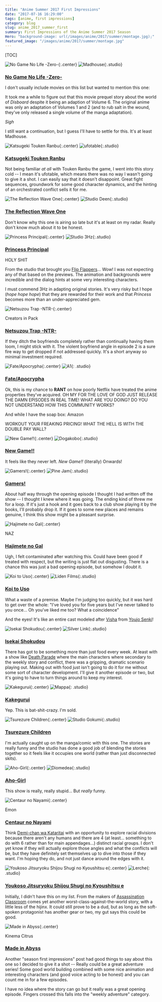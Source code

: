 ```yaml
---
title: "Anime Summer 2017 First Impressions"
date: "2017-07-16 16:29:00"
tags: [anime, first impressions]
category: blog
slug: anime_2017_summer_first
summary: First Impressions of the Anime Summer 2017 Season
Hero: "background-image: url(/images/anime/2017/summer/montage.jpg);"
featured_image: "/images/anime/2017/summer/montage.jpg"
---
```


[TOC]

![No Game No Life -Zero-]({filename}/images/anime/2017/summer/21875-xF6gR9paLC7C.jpg "No Game No Life -Zero-"){:.center} ![Madhouse]({filename}/images/anime/studios/half/madhouse.png){:.studio}

### [No Game No Life -Zero-](https://anilist.co/anime/21875)

I don't usually include movies on this list but wanted to mention this one:

It took me a while to figure out that this movie prequel story about the world of _Disboard_ despite it being an adaption of Volume 6. The original anime was only an adaptation of Volumes 1 and 2 (and to rub salt in the wound, they've only released a single volume of the manga adaptation).

_Sigh_

I still want a continuation, but I guess I'll have to settle for this. It's at least Madhouse.

![Katsugeki Touken Ranbu]({filename}/images/anime/2017/summer/21742-4emv6O8PPq93.jpg "Katsugeki Touken Ranbu"){:.center} ![ufotable]({filename}/images/anime/studios/half/ufotable.png){:.studio}

### [Katsugeki Touken Ranbu](https://anilist.co/anime/21742)

Not being familiar _at all_ with Touken Ranbu the game, I went into this story cold -- I mean it's ufotable, which means there was no way I wasn't going to give it a shot. I can easily say that it doesn't disappoint. Great fight sequences, groundwork for some good character dynamics, and the hinting of an orchestrated conflict sells it for me.

![The Reflection Wave One]({filename}/images/anime/2017/summer/21461-uMKVoLchuwUK.jpg "The Reflection Wave One"){:.center} ![Studio Deen]({filename}/images/anime/studios/half/studio_deen.png){:.studio}

### [The Reflection Wave One](https://anilist.co/anime/21461)

Don't know why this one is airing so late but it's at least on my radar. Really don't know much about it to be honest.

![Princess Principal]({filename}/images/anime/2017/summer/98505-TSRbOdDsp5jT.jpg "Princess Principal"){:.center} ![Studio 3Hz]({filename}/images/anime/studios/half/studio_3hz.png){:.studio}

### [Princess Principal](https://anilist.co/anime/98505)

HOLY SHIT

From the studio that brought you [Flip Flappers](https://anilist.co/anime/21714/FlipFlappers)... Wow! I was not expecting any of that based on the previews. The animation and backgrounds were incredible and the dialog hints at some very interesting characters.

I must commend 3Hz in adapting original stories. It's very risky but I hope (_hope hope hope_) that they are rewarded for their work and that _Princess_ becomes more than an under-appreciated gem.

![Netsuzou Trap -NTR-]({filename}/images/anime/2017/summer/97833-abG4ciT52q37.jpg "Netsuzou Trap -NTR-"){:.center}

<div class="studio">Creators in Pack</div>

### [Netsuzou Trap -NTR-](https://anilist.co/anime/97833)

If they ditch the boyfriends completely rather than continually having them loom, I might stick with it. The violent boyfriend angle in episode 2 is a sure fire way to get dropped if not addressed quickly. It's a short anyway so minimal investment required.

![Fate/Apocrypha]({filename}/images/anime/2017/summer/98035-g3D2miwA9dSd.jpg "Fate/Apocrypha"){:.center} ![A1]({filename}/images/anime/studios/half/a1.png){: .studio}

### [Fate/Apocrypha](https://anilist.co/anime/98035)

Ok, this is my chance to **RANT** on how poorly Netflix have treated the anime properties they've acquired. OH MY FOR THE LOVE OF GOD JUST RELEASE THE DAMN EPISODES IN REAL TIME! WHAT ARE YOU DOING? DO YOU NOT UNDERSTAND HOW THIS COMMUNITY WORKS?

And while I have the soap box: Amazon

WORKOUT YOUR FREAKING PRICING! WHAT THE HELL IS WITH THE DOUBLE PAY WALL?

![New Game!!]({filename}/images/anime/2017/summer/98292-MjBqoQt8fjzF.png "New Game!!"){:.center} ![Dogakobo]({filename}/images/anime/studios/half/dogakobo.png){:.studio}

### [New Game!!](https://anilist.co/anime/98292)

It feels like they never left. _New Game!!_ (literally) Onwards!

![Gamers!]({filename}/images/anime/2017/summer/97766-PtVldOnUhEcQ.jpg "Gamers!"){:.center} ![Pine Jam]({filename}/images/anime/studios/half/pine_jam.png){:.studio}

### [Gamers!](https://anilist.co/anime/97766)

About half way through the opening episode I thought I had written off the show -- I thought I knew where it was going. The ending kind of threw me for a loop. If it's just a hook and it goes back to a club show playing it by the books, I'll probably drop it. If it goes to some new places and remains genuine, I think this show might be a pleasant surprise.

![Hajimete no Gal]({filename}/images/anime/2017/summer/97863-wNixx4dddNh5.jpg "Hajimete no Gal"){:.center}

<div class="studio">NAZ</div>

### [Hajimete no Gal](https://anilist.co/anime/97863)

Ugh, I felt contaminated after watching this. Could have been good if treated with respect, but the writing is just flat out disgusting. There is a chance this was just a bad opening episode, but somehow I doubt it.

![Koi to Uso]({filename}/images/anime/2017/summer/98320-S6WtpgeZIs6v.jpg "Koi to Uso"){:.center} ![Liden Films]({filename}/images/anime/studios/half/lidenfilms.png){:.studio}

### [Koi to Uso](https://anilist.co/anime/98320)

What a waste of a premise. Maybe I'm judging too quickly, but it was hard to get over the whole: "I've loved you for five years but I've never talked to you once... Oh you've liked me too? What a coincidence"

And the eyes! It's like an entire cast modeled after [Visha](https://anilist.co/character/121057/ViktoriyaIvanovnaSerebryakova) from [Youjo Senki](https://anilist.co/anime/21613/YoujoSenki)!

![Isekai Shokudou]({filename}/images/anime/2017/summer/97617-TmRRraupfbT5.jpg "Isekai Shokudou"){:.center} ![Silver Link]({filename}/images/anime/studios/half/silver_link.png){:.studio}

### [Isekai Shokudou](https://anilist.co/anime/97617)

There has got to be something more than just food every week. At least with a show like [Death Parade](https://anilist.co/anime/20931/DeathParade) where the main characters where secondary to the weekly story and conflict, there was a gripping, dramatic scenario playing out. Making out with food just isn't going to do it for me without some sort of character development. I'll give it another episode or two, but it's going to have to turn things around to keep my interest.

![Kakegurui]({filename}/images/anime/2017/summer/98314-BWpNNKOmiUoe.jpg "Kakegurui"){:.center} ![Mappa]({filename}/images/anime/studios/half/mappa.png){: .studio}

### [Kakegurui](https://anilist.co/anime/98314)

Yep. This is bat-shit-crazy. I'm sold.

![Tsurezure Children]({filename}/images/anime/2017/summer/98291-rr8vlG8ZQ1zB.jpg "Tsurezure Children"){:.center} ![Studio Gokumi]({filename}/images/anime/studios/half/studio_gokumi.png){:.studio}

### [Tsurezure Children](https://anilist.co/anime/98291)

I'm actually caught up on the manga/comic with this one. The stories are really funny and the studio has done a good job of blending the stories together so it feels like it occupies one world (rather than just disconnected skits).

![Aho-Girl]({filename}/images/anime/2017/summer/98251-RAgDWqnspedR.jpg "Aho-Girl"){:.center} ![Diomedea]({filename}/images/anime/studios/half/diomedea.png){:.studio}

### [Aho-Girl](https://anilist.co/anime/98251)

This show is really, really stupid... But _really_ funny.

![Centaur no Nayami]({filename}/images/anime/2017/summer/98519-WOOg7YxxktWt.jpg "Centaur no Nayami"){:.center}

<div class="studio">Emon</div>

### [Centaur no Nayami](https://anilist.co/anime/98519)

Think [Demi-chan wa Kataritai](https://anilist.co/anime/97592/DemichanwaKataritai) with an opportunity to explore racial divisions because there aren't any humans and there are 4 (at least... something to do with 6 rather than for main appendages...) distinct racial groups. I don't yet know if they will actually explore those angles and what the conflicts will be, but they have definitely set themselves up to dive into those if they want. I'm hoping they do, and not just dance around the edges with it.

![Youkoso Jitsuryoku Shijou Shugi no Kyoushitsu e]({filename}/images/anime/2017/summer/98659-8vvB0aTeZhHc.png "Centaur no Nayami"){:.center} ![Lerche]({filename}/images/anime/studios/half/lerche.png){: .studio}

### [Youkoso Jitsuryoku Shijou Shugi no Kyoushitsu e](https://anilist.co/anime/98659/YoukosoJitsuryokuShijouShuginoKyoushitsue)

Initially, I didn't have this on my list. From the makers of [Assassination Classroom](https://anilist.co/anime/20755/AnsatsuKyoushitsuTV) comes yet another worst-class-against-the-world story, with a little less of the hijinx. It could still prove to be a dud, but as long as the soft-spoken protagonist has another gear or two, my gut says this could be good.

![Made in Abyss]({filename}/images/anime/2017/summer/97986-ZL0DkAyNWyxG.jpg "Made in Abyss"){:.center}

<div class="studio">Kinema Citrus</div>

### [Made in Abyss](https://anilist.co/anime/97986/MadeinAbyss)

Another "season first impressions" post had good things to say about this one so I decided to give it a shot -- Really could be a great adventure series! Some good world building combined with some nice animation and interesting characters (and good voice acting to be honest) and you can count me in for a few episodes.

I have no idea where the story can go but it really was a great opening episode. Fingers crossed this falls into the "weekly adventure" category.
